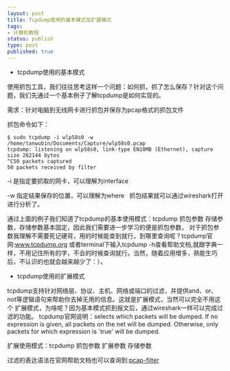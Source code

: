 ```yaml
--- 
layout: post
title: Tcpdump使用的基本模式及扩展模式
tags: 
- 计算机教程
status: publish
type: post
published: true
---
```

- tcpdump使用的基本模式

使用抓包工具，我们往往思考这样一个问题：如何抓，抓了怎么保存？针对这个问题，我们先通过一个基本例子了解tcpdump是如何实现的。

需求：针对电脑到无线网卡进行抓包并保存为pcap格式的抓包文件

抓包命令如下：

``````
$ sudo tcpdump -i wlp58s0 -w /home/tanwubin/Documents/Capture/wlp58s0.pcap
tcpdump: listening on wlp58s0, link-type EN10MB (Ethernet), capture size 262144 bytes
^C50 packets captured
50 packets received by filter
``````
-i 是指定要抓取的网卡，可以理解为interface

-w 指定结果保存的位置，可以理解为where
&nbsp;
抓包结果就可以通过wireshark打开进行分析了。

通过上面的例子我们知道了tcpdump的基本使用模式：tcpdump 抓包参数 存储参数，存储参数基本固定，因此我们需要进一步学习的便是抓包参数，
对于抓包参数我理解不需要死记硬背，用的时候能查到就行，到哪里查询呢？tcpdump官网:<a href=“www.tcpdump.org” target="_blank">www.tcpdump.org</a>
或者terminal下输入tcpdump -h查看帮助文档,就跟字典一样，不用记住所有的字，不会的时候查询就行。当然，随着应用增多，熟能生巧后，不认识的也就会越来越少了：）。

- tcpdump使用的扩展模式

tcpdump支持针对网络层、协议、主机、网络或端口的过滤，并提供and、or、not等逻辑语句来帮助你去掉无用的信息。这就是扩展模式，当然可以完全不用这个
扩展模式，为啥呢？因为基本模式抓到报文后，通过wireshark一样可以完成过滤的功能。
tcpdump官网说明：selects which packets will be dumped. If no expression is given, all packets on the net will be dumped. 
Otherwise, only packets for which expression is `true' will be dumped. 

扩展使用模式：tcpdump 抓包参数 扩展参数 存储参数

过滤的表达语法在官网帮助文档也可以查询到:<a href=“www.tcpdump.org/manpages/pcap-filter.7.html” target="_blank">pcap-filter</a>
